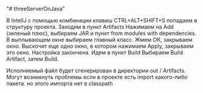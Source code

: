 "# threeServerOnJava" 


В IntelIJ с помощью комбинации клавиш CTRL+ALT+SHIFT+S попадаем в структуру проекта. 
Заходим в пункт Artifacts Нажимаем на Add (зеленый плюс), выбираем JAR и пункт from modules with dependencies. В выплывающем окне выбираем главный класс. Жмем ОК, закрываем окно. 
Выскочит еще одно окно, в котором нажимаем Apply, закрываем это окно. 
Настройка закончена. 
Идем в пункт Build Выбираем Build Artifact, затем Build.

Исполняемый файл будет сгенерирован в директории out / Artifacts.
Могут возникнуть проблемы если в проекте есть import какого-либо пакета. но этого импорта нет в classpath
~~~~Если JAR не запускается, войдите в структуру проекта, пункт Modules -> Dependencies -> Add -> Project Libruary -> Attach JAR
